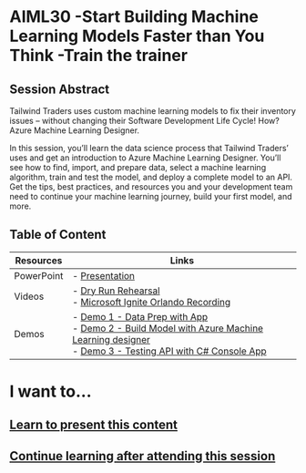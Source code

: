 
# AIML30 -Start Building Machine Learning Models Faster than You Think -Train the trainer


## Session Abstract

Tailwind Traders uses custom machine learning models to fix their inventory issues – without changing their Software Development Life Cycle! How? Azure Machine Learning Designer.
 
In this session, you’ll learn the data science process that Tailwind Traders’ uses and get an introduction to Azure Machine Learning Designer. You’ll see how to find, import, and prepare data, select a machine learning algorithm, train and test the model, and deploy a complete model to an API. Get the tips, best practices, and resources you and your development team need to continue your machine learning journey, build your first model, and more.

## Table of Content
 

| Resources          | Links                            |
|-------------------|----------------------------------|
| PowerPoint        | - [Presentation](presentations.md) |
| Videos            | - [Dry Run Rehearsal](https://www.youtube.com/watch?v=u1ppYaZuNmo&amp=&feature=youtu.be) <br/>- [Microsoft Ignite Orlando Recording](https://myignite.techcommunity.microsoft.com/sessions/82993?source=sessions) |
| Demos             | - [Demo 1 - Data Prep with App ](https://github.com/microsoft/ignite-learning-paths-training-aiml/blob/master/aiml30/demoguide.md#demo-1-data-prep-demo-with-app) <br/>- [Demo 2 - Build Model with Azure Machine Learning designer](https://github.com/microsoft/ignite-learning-paths-training-aiml/blob/master/aiml30/demoguide.md#demo-2-build-model-with-azure-machine-learning-visual-designer) <br/>- [Demo 3 - Testing API with C# Console App](https://github.com/microsoft/ignite-learning-paths-training-aiml/blob/master/aiml30/demoguide.md#demo-3-testing-api-with-c-console-app-dotnet-core) | 



# I want to...
## [Learn to present this content](README-Presenter.md)
## [Continue learning after attending this session](README-Attendee.md)
